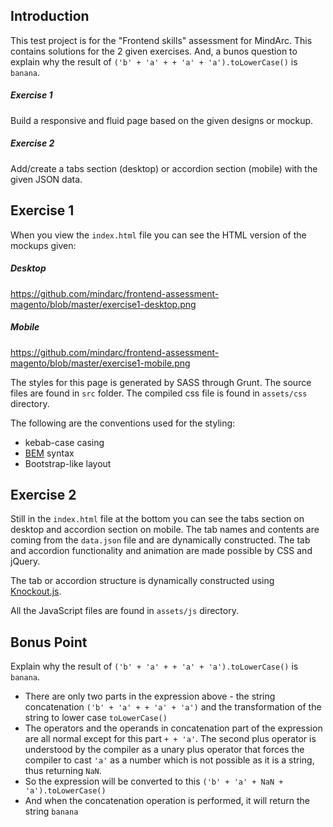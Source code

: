 Introduction
---
This test project is for the "Frontend skills" assessment for MindArc. This contains solutions for the 2 given exercises. And, a bunos question to explain why the result of `('b' + 'a' + + 'a' + 'a').toLowerCase()` is `banana`.

##### Exercise 1
Build a responsive and fluid page based on the given designs or mockup.

##### Exercise 2
Add/create a tabs section (desktop) or accordion section (mobile) with the given JSON data.


Exercise 1
---
When you view the `index.html` file you can see the HTML version of the mockups given:

##### Desktop
https://github.com/mindarc/frontend-assessment-magento/blob/master/exercise1-desktop.png

##### Mobile
https://github.com/mindarc/frontend-assessment-magento/blob/master/exercise1-mobile.png


The styles for this page is generated by SASS through Grunt. The source files are found in `src` folder. The compiled css file is found in `assets/css` directory.

The following are the conventions used for the styling:
- kebab-case casing
- [BEM](https://medium.com/@andrew_barnes/bem-and-sass-a-perfect-match-5e48d9bc3894) syntax
- Bootstrap-like layout


Exercise 2
---
Still in the `index.html` file at the bottom you can see the tabs section on desktop and accordion section on mobile. The tab names and contents are coming from the `data.json` file and are dynamically constructed. The tab and accordion functionality and animation are made possible by CSS and jQuery. 

The tab or accordion structure is dynamically constructed using [Knockout.js](https://knockoutjs.com/).

All the JavaScript files are found in `assets/js` directory.


Bonus Point
---
Explain why the result of `('b' + 'a' + + 'a' + 'a').toLowerCase()` is `banana`.

- There are only two parts in the expression above - the string concatenation `('b' + 'a' + + 'a' + 'a')` and the transformation of the string to lower case `toLowerCase()`
- The operators and the operands in concatenation part of the expression are all normal except for this part `+ + 'a'`. The second plus operator is understood by the compiler as a unary plus operator that forces the compiler to cast `'a'` as a number which is not possible as it is a string, thus returning `NaN`.
- So the expression will be converted to this `('b' + 'a' + NaN + 'a').toLowerCase()`
- And when the concatenation operation is performed, it will return the string `banana`
